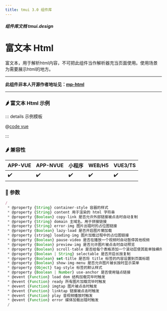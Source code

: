 ```yaml
---
title: tmui 3.0 组件库
---
```


<dirtoc></dirtoc>

##### 组件库文档 tmui.design

# 富文本 Html

富文本，用于解析html内容，不可把此组件当作解析器充当页面使用。使用场景为需要展示html的地方。

---

**此组件非本人开源作者地址见：[mp-html](https://github.com/jin-yufeng/mp-html)**

---

### :hot_pepper: 富文本 Html 示例

<webview url="https://tmui.design/h5/#/pages/other/html"></webview>

::: details 示例模板

@[code vue](pages/other/html.nvue)

:::

### :hot_pepper: 兼容性

| APP-VUE | APP-NVUE | 小程序 | WEB/H5 | VUE3/TS |
| --- | --- | --- | --- | --- |
| :heavy_check_mark: | :heavy_check_mark: | :heavy_check_mark: | :heavy_check_mark: | :heavy_check_mark: |

### :seedling: 参数

```ts
/
 * @property {String} container-style 容器的样式
 * @property {String} content 用于渲染的 html 字符串
 * @property {Boolean} copy-link 是否允许外部链接被点击时自动复制
 * @property {String} domain 主域名，用于拼接链接
 * @property {String} error-img 图片出错时的占位图链接
 * @property {Boolean} lazy-load 是否开启图片懒加载
 * @property {string} loading-img 图片加载过程中的占位图链接
 * @property {Boolean} pause-video 是否在播放一个视频时自动暂停其他视频
 * @property {Boolean} preview-img 是否允许图片被点击时自动预览
 * @property {Boolean} scroll-table 是否给每个表格添加一个滚动层使其能单独横向滚动
 * @property {Boolean | String} selectable 是否开启长按复制
 * @property {Boolean} set-title 是否将 title 标签的内容设置到页面标题
 * @property {Boolean} show-img-menu 是否允许图片被长按时显示菜单
 * @property {Object} tag-style 标签的默认样式
 * @property {Boolean | Number} use-anchor 是否使用锚点链接
 * @event {Function} load dom 结构加载完毕时触发
 * @event {Function} ready 所有图片加载完毕时触发
 * @event {Function} imgtap 图片被点击时触发
 * @event {Function} linktap 链接被点击时触发
 * @event {Function} play 音视频播放时触发
 * @event {Function} error 媒体加载出错时触发
 /
 ```


